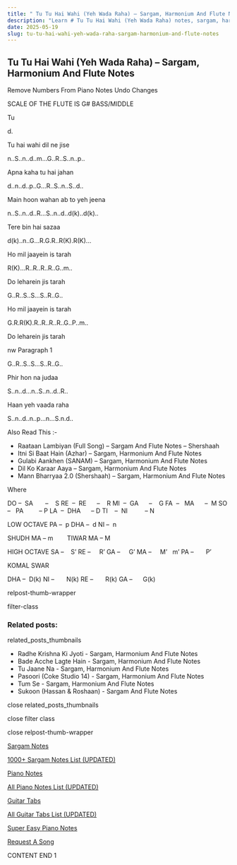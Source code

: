 ```yaml
---
title: " Tu Tu Hai Wahi (Yeh Wada Raha) – Sargam, Harmonium And Flute Notes"
description: "Learn # Tu Tu Hai Wahi (Yeh Wada Raha) notes, sargam, harmonium notations and flute notes. Easy step-by-step tutorial for beginners."
date: 2025-05-19
slug: tu-tu-hai-wahi-yeh-wada-raha-sargam-harmonium-and-flute-notes
---
```


## Tu Tu Hai Wahi (Yeh Wada Raha) – Sargam, Harmonium And Flute Notes

Remove Numbers From Piano Notes
Undo Changes

SCALE OF THE FLUTE IS G# BASS/MIDDLE

Tu

d.

Tu hai wahi dil ne jise

n..S..n..d..m…G..R..S..n..p..

Apna kaha tu hai jahan

d..n..d..p..G…R..S..n..S..d..

Main hoon wahan ab to yeh jeena

n..S..n..d..R…S..n..d..d(k)..d(k)..

Tere bin hai sazaa

d(k)..n..G…R.G.R..R(K).R(K)…

Ho mil jaayein is tarah

R(K)…R..R..R..R..G..m..

Do leharein jis tarah

G..R..S..S…S..R..G..

Ho mil jaayein is tarah

G.R.R(K).R..R..R..R..G..P..m..

Do leharein jis tarah

nw Paragraph 1

G..R..S..S…S..R..G..

Phir hon na judaa

S..n..d…n..S..n..d..R..

Haan yeh vaada raha

S..n..d..n..p…n…S.n.d..

Also Read This :-

- Raataan Lambiyan (Full Song) – Sargam And Flute Notes – Shershaah
- Itni Si Baat Hain (Azhar) – Sargam, Harmonium And Flute Notes
- Gulabi Aankhen (SANAM) – Sargam, Harmonium And Flute Notes
- Dil Ko Karaar Aaya – Sargam, Harmonium And Flute Notes
- Mann Bharryaa 2.0 (Shershaah) – Sargam, Harmonium And Flute Notes

Where

DO –  SA       –    S
RE  –  RE      –    R
MI  –  GA      –    G
FA  –   MA      –  M
SO  –   PA         – P
LA  –  DHA      – D
TI    –  NI          – N

LOW OCTAVE
PA –  p
DHA –  d
NI –  n

SHUDH MA – m        TIWAR MA – M

HIGH OCTAVE
SA –    S’
RE –     R’
GA –     G’
MA –     M’   m’
PA –       P’

KOMAL SWAR

DHA –  D(k)
NI –       N(k)
RE –       R(k)
GA –      G(k)

relpost-thumb-wrapper

filter-class

### Related posts:

related_posts_thumbnails

- Radhe Krishna Ki Jyoti - Sargam, Harmonium And Flute Notes
- Bade Acche Lagte Hain - Sargam, Harmonium And Flute Notes
- Tu Jaane Na - Sargam, Harmonium And Flute Notes
- Pasoori (Coke Studio 14) - Sargam, Harmonium And Flute Notes
- Tum Se - Sargam, Harmonium And Flute Notes
- Sukoon (Hassan & Roshaan) - Sargam And Flute Notes

close related_posts_thumbnails

close filter class

close relpost-thumb-wrapper

[Sargam Notes](/sargam-notes.html)

[1000+ Sargam Notes List (UPDATED)](/all-songs-list-sargam-notes.html)

[Piano Notes](/piano-notes.html)

[All Piano Notes List (UPDATED)](/all-songs-list-piano-notes.html)

[Guitar Tabs](/guitar-tabs.html)

[All Guitar Tabs List (UPDATED)](/all-songs-list-guitar-tabs.html)

[Super Easy Piano Notes](https://studywall.in/)

[Request A Song](/request-a-song.html)

CONTENT END 1
